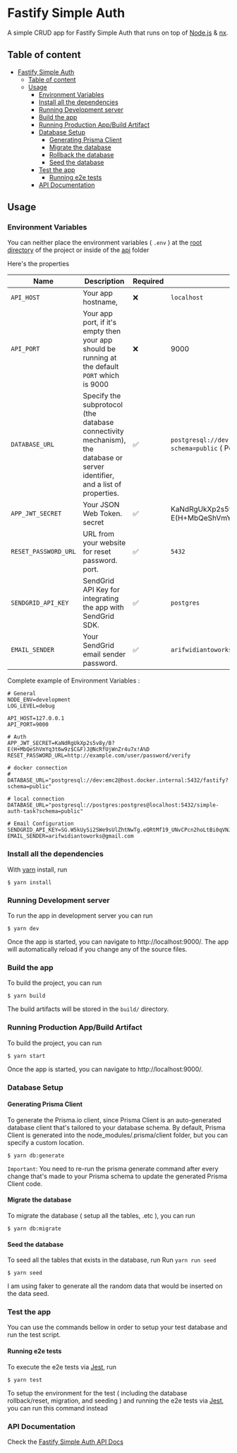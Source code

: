 # Fastify Simple Auth

A simple CRUD app for Fastify Simple Auth that runs on top of [Node.js](https://nodejs.org/en/) & [nx](https://nx.dev/).

## Table of content

- [Fastify Simple Auth](#fastify-simple-auth)
  - [Table of content](#table-of-content)
  - [Usage](#usage)
    - [Environment Variables](#environment-variables)
    - [Install all the dependencies](#install-all-the-dependencies)
    - [Running Development server](#running-development-server)
    - [Build the app](#build-the-app)
    - [Running Production App/Build Artifact](#running-production-app/build-artifact)
    - [Database Setup](#database-setup)
      - [Generating Prisma Client](#generating-prisma-client)
      - [Migrate the database](#migrate-the-database)
      - [Rollback the database](#rollback-the-database)
      - [Seed the database](#seed-the-database)
    - [Test the app](#test-the-app)
      - [Running e2e tests](#running-e2e-tests)
    - [API Documentation](#api-documentation)

## Usage

### Environment Variables

You can neither place the environment variables ( `.env` ) at the [root directory](https://github.com/arifwidianto08/fastify-simple-management) of the project or inside of the [api](/apps/api) folder

Here's the properties

| Name                 | Description                                                                                                                 | Required | Example                                                                      |
| -------------------- | --------------------------------------------------------------------------------------------------------------------------- | -------- | ---------------------------------------------------------------------------- |
| `API_HOST`           | Your app hostname,                                                                                                          | ❌       | `localhost`                                                                  |
| `API_PORT`           | Your app port, if it's empty then your app should be running at the default `PORT` which is 9000                            | ❌       | 9000                                                                         |
| `DATABASE_URL`       | Specify the subprotocol (the database connectivity mechanism), the database or server identifier, and a list of properties. | ✅       | `postgresql://dev:emc2@localhost:5432/fastify?schema=public` ( PostgresSQL ) |
| `APP_JWT_SECRET`     | Your JSON Web Token. secret                                                                                                 | ✅       | KaNdRgUkXp2s5v8y/B?E(H+MbQeShVmYq3t6w9z$C&F)J@NcRfUjWnZr4u7x!A%D             |
| `RESET_PASSWORD_URL` | URL from your website for reset password. port.                                                                             | ✅       | `5432`                                                                       |
| `SENDGRID_API_KEY`   | SendGrid API Key for integrating the app with SendGrid SDK.                                                                 | ✅       | `postgres`                                                                   |
| `EMAIL_SENDER`       | Your SendGrid email sender password.                                                                                        | ✅       | `arifwidiantoworks@gmail.com`                                                |

Complete example of Environment Variables :

```
# General
NODE_ENV=development
LOG_LEVEL=debug

API_HOST=127.0.0.1
API_PORT=9000

# Auth
APP_JWT_SECRET=KaNdRgUkXp2s5v8y/B?E(H+MbQeShVmYq3t6w9z$C&F)J@NcRfUjWnZr4u7x!A%D
RESET_PASSWORD_URL=http://example.com/user/password/verify

# docker connection
# DATABASE_URL="postgresql://dev:emc2@host.docker.internal:5432/fastify?schema=public"

# local connection
DATABASE_URL="postgresql://postgres:postgres@localhost:5432/simple-auth-task?schema=public"

# Email Configuration
SENDGRID_API_KEY=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
EMAIL_SENDER=arifwidiantoworks@gmail.com
```

### Install all the dependencies

With [yarn](https://yarnpkg.com/) install, run

```
$ yarn install
```

### Running Development server

To run the app in development server you can run

```
$ yarn dev
```

Once the app is started, you can navigate to http://localhost:9000/. The app will automatically reload if you change any of the source files.

### Build the app

To build the project, you can run

```
$ yarn build
```

The build artifacts will be stored in the `build/` directory.

### Running Production App/Build Artifact

To build the project, you can run

```
$ yarn start
```

Once the app is started, you can navigate to http://localhost:9000/.

### Database Setup

#### Generating Prisma Client

To generate the Prisma.io client, since Prisma Client is an auto-generated database client that's tailored to your database schema. By default, Prisma Client is generated into the node_modules/.prisma/client folder, but you can specify a custom location.

```
$ yarn db:generate
```

`Important`: You need to re-run the prisma generate command after every change that's made to your Prisma schema to update the generated Prisma Client code.

#### Migrate the database

To migrate the database ( setup all the tables, .etc ), you can run

```
$ yarn db:migrate
```

#### Seed the database

To seed all the tables that exists in the database, run
Run `yarn run seed`

```
$ yarn seed
```

I am using faker to generate all the random data that would be inserted on the data seed.

### Test the app

You can use the commands bellow in order to setup your test database and run the test script.

#### Running e2e tests

To execute the e2e tests via [Jest](https://jestjs.io), run

```
$ yarn test
```

To setup the environment for the test ( including the database rollback/reset, migration, and seeding ) and running the e2e tests via [Jest](https://jestjs.io), you can run this command instead

### API Documentation

Check the [Fastify Simple Auth API Docs](https://documenter.getpostman.com/view/5050305/2s93RKyvBa)
